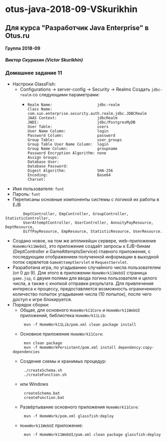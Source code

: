 # otus-java-2018-09-VSkurikhin
## Для курса "Разработчик Java Enterprise" в Otus.ru

#### Группа 2018-09
##### Виктор Скурихин (Victor Skurikhin)

### Домашнее задание 11
 * Настроки GlassFish:
   * Configurations -> server-config -> Security -> Realms
     Создать `jdbc-realm` со следующими параметрами:
     *     Realm Name:                    jdbc-realm
           Class Name:                    com.sun.enterprise.security.auth.realm.jdbc.JDBCRealm
           JAAS Context:                  jdbcRealm
           JNDI:                          jdbc/PostgresMyDB
           User Table:                    users
           User Name Column:              login
           Password Column:               password
           Group Table:                   user_groups
           Group Table User Name Column:  login
           Group Name Column:             groupname
           Password Encryption Algorithm: none
           Assign Groups:
           Database User:
           Database Password:
           Digest Algorithm:              SHA-256
           Encoding:                      Base64
           Charset:
 * Имя пользователя: `funt` 
 * Пароль: `funt`
 * Переписаны основные компоненты системы c логикой их работы в EJB
````
        DeptController, EmpController, GroupController, StatisticController,
        UserAttemptController, UserController, AnnuityPayResource, DeptResource,
        DiffPayResource, EmpResource, StatisticResource, UserResource.
````
 * Создано новое, на том же аппликейшн сервере, web-приложениe ``HomeWork11WebUI``,
   это приложение создаёт запросы к EJB-бинам (DeptController и GameAttemptsService) главного приложения,
   с последующим отображением полученной информации в выходной поток сервлетов ``GameAttemptServlet`` и ``RequestServlet``.
 * Разработана игра, по угадыванию случайного числа пользователем (от 0 до 9).
   Для этого в приложении ``HomeWork11WebUI`` страница ``game.jsp``, с двумя полями для ввода логина пользователя и целого
   числа, а также с кнопкой отправки результата.
   Для привлечения интереса к процессу, предоставляется возможность ограниченного количество попыток угадывания числа
   (10 попыток), после чего доступ к игре блокируется.
 * Порядок сборки:
   * Общая, для основного ``HomeWork11Core`` и ``HomeWork11WebUI`` приложений, библиотека ``HomeWork11Lib``:
   ````
        mvn -f HomeWork11Lib/pom.xml clean package install
   ````
   * Основноe приложение ``HomeWork11Core``:
   ````
        mvn clean package
        mvn -f HomeWorkPersistent/pom.xml install dependency:copy-dependencies
   ````
   * Создение схемы и хранимых процедур:
   ````
        ./createSchema.sh
        ./createFunction.sh
   ````
      *  или Windows
   ````
        createSchema.bat
        createFunction.bat
   ````
   * Развёртывание основного приложения ``HomeWork11Core``:
   ````
        mvn -f HomeWork/pom.xml glassfish:deploy
   ````
   * ``HomeWork11WebUI`` приложение:
   ````
        mvn -f HomeWork11WebUI/pom.xml clean package glassfish:deploy
   ````
